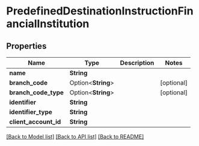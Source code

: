 # PredefinedDestinationInstructionFinancialInstitution

## Properties

Name | Type | Description | Notes
------------ | ------------- | ------------- | -------------
**name** | **String** |  |
**branch_code** | Option<**String**> |  | [optional]
**branch_code_type** | Option<**String**> |  | [optional]
**identifier** | **String** |  |
**identifier_type** | **String** |  |
**client_account_id** | **String** |  |

[[Back to Model list]](../README.md#documentation-for-models) [[Back to API list]](../README.md#documentation-for-api-endpoints) [[Back to README]](../README.md)
